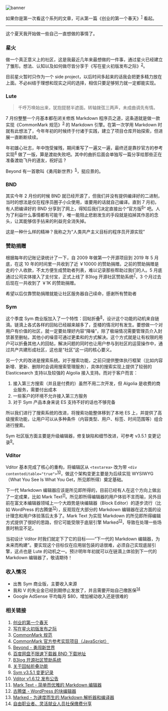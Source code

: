 ![banner](https://img.hacpai.com/bing/20190711.jpg)

如果你是第一次看这个系列的文章，可从第一篇《创业的第一个春天》<sup>[1]</sup> 看起。

---

这个夏天我开始做一些自己一直想做的事情了。

### 星火

做一个真正意义上的社区，这是我最近几年来最想做的一件事，通过星火已经建立了雏形。想法、认知以及如何做尽皆分享于《写在星火初版发布之际》<sup>[2]</sup>。

目前星火暂时只作为一个 side project，以后时间多起来的话我会把更多精力放在上面。不必纠结于理想和现实之间的选择，相信只要足够努力就一定都能实现。

### Lute

> 千呼万唤始出来，犹抱琵琶半遮面。转轴拨弦三两声，未成曲调先有情。

7 月份整整一个月基本都在闭关修炼 Markdown 程序员之道，这条道就是做一款实现《CommonMark 规范》<sup>[3]</sup> 的 Markdown 引擎。在第一次学用 Markdown 时就有此想法了，今年年初的时候终于付诸于实践，建立了项目仓库开始探索，但进展一直断断续续。

年初雄心壮志，年中饱受摧残，期间重写了一遍又一遍，最终还是靠抄官方的参考实现<sup>[4]</sup> 做了一版，算是渡劫失败吧。其中的曲折后面会单独写一篇分享给那些正在准备渡劫飞升的道友，祝好运 ?

Beyond 有一首歌叫《勇闯新世界》<sup>[5]</sup>，挺应景的。

### BND

其实今年 2 月份的时候 BND 就已经开源了，但我们并没有提供编译好的二进制，当时的想法是仅在程序员圈子小众使用，谁要用的话就自己编译。直到 7 月初，有人把编译好的 BND 分享到了网上，得知后我们决定直接出个“官方版<sup>[6]</sup>” 吧。人为了利益什么事情都有可能干，唯一能阻止悲剧发生的手段就是掐掉其作恶的念头，让其能够信手拈来的利益完全消失掉。

这是一种什么样的精神？我称之为“人类共产主义目标的程序员开源实现”  

### 赞助捐赠

根据每年的记账记录统计了一下，自 2009 年做第一个开源项目到 2019 年 5 月底，在这 10 年的时间里一共收到了近 ￥10000 的赞助捐赠。之前的赞助捐赠是走的个人收款，不太方便生成赞助者列表，难以记录那些帮助过我们的人。5 月底通过公司实体接入了支付宝，正式上线了 B3log 开源社区赞助系统<sup>[7]</sup>，3 个月过去后现在一共收到了 ￥1K 的赞助捐赠。

希望以后仅靠赞助捐赠就能让社区服务器自己续命，感谢所有赞助者 ️ 

### Sym

这个季度 Sym 商业版加入了一个特性：回帖折叠<sup>[8]</sup>，设计这个功能的动机来自链滴。链滴上各式各样的回帖已经越来越多了，歪楼的情况时有发生。要想做一个对用户有价值的社区，就一定要处理好内容“降噪”，除了极端情况需要管理员介入封禁甚至删帖，其他小的噪音可通过更柔和的方式解决。这个方式就是让有权限的用户可以折叠其他人的回帖，解决问题的同时也让用户参与到社区的运营操作中，通过共产共建形成社区，这也是“社区”这一词的核心要义。

另一个大的改进是搜索系统。对于搜索功能，之前只提供整体执行框架（比如内容新增、更新、删除时会调用搜索管理服务），具体的搜索实现上提供了较弱的 Elasticsearch 支持以及较强的 Algolia 接入支持。而对于客户而言：

1. 接入第三方搜索（并且是付费的）虽然不用二次开发，但 Algolia 是收费的商业服务，需要付出成本
2. 一些客户的环境不允许接入第三方服务
3. 对于 Sym 产品本身来说 ES 支持不好的话也不够完备

所以我们进行了搜索系统的改进，将搜索功能整体移到了本地 ES 上，并提供了高级搜索功能，让用户可以从多种条件（内容类型、用户、标签、时间范围等）组合进行搜索。

Sym 社区版方面主要是升级编辑器，修复缺陷和细节改进，可参考 v3.5.1 变更记录<sup>[9]</sup>。

### Vditor

Vditor 基本完成了核心的重构，将编辑区从 `<textarea>` 改为带 `<div contenteditable="true">`<sup>[10]</sup>，做这个架构变更主要是为后续实现 WYSIWYG（What You See Is What You Get，所见即所得）奠定基础。

下一代 Markdown 编辑器应该是所见即所得的，目前已经有人在这个方向上做出了一定成果，比如 Mark Text<sup>[11]</sup>。所见即所得编辑器的用户体验不言而喻，另外目前在富文本编辑器领域上一个大趋势是块编辑器（Block Editor）的逐步流行（比如 WordPress 的古腾堡<sup>[12]</sup>），反观现在大部分的 Markdown 编辑器在这方面的设计理念和用户体验落后太多了。Mark Text 为实现 Markdown 的所见即所得编辑方式提供了很好的思路，但它可能受限于底层引擎 Marked<sup>[13]</sup>，导致在处理一些场景时稍显不足。

当初设计 Vditor 时我们就定下了它的目标——“下一代的 Markdown 编辑器，为未来而构建”。要实现这个目标仅在应用层包装的话很难，必须自己实现底层引擎，这点也是 Lute 的动机之一。预计明年年初就可以在链滴上体验到下一代的 Markdown 编辑器了，敬请期待！ 

### 收入情况

* 出售 Sym 商业版，主要收入来源
* 我和 V 的失业金已经到期停止发放了，并且需要开始自己缴医保<sup>[14]</sup>
* Google AdSense 平均每月 $80，增加被动收入还是很难的

### 相关链接

1. [创业的第一个春天][1]
2. [写在星火初版发布之际][2]
3. [CommonMark 规范][3]
4. [CommonMark 官方参考实现项目（JavaScript）][4]
5. [Beyond - 勇闯新世界][5]
6. [百度网盘不限速下载器 BND 下载地址][6]
7. [B3log 开源社区赞助系统][7]
8. [关于回帖折叠功能][8]
9. [Sym v3.5.1 变更记录][9]
10. [Vditor v1.6.12 发布公告][10]
11. [Mark Text - 简单而优雅的 Markdown 编辑器][11]
12. [古腾堡 - WordPress 的块编辑器][12]
13. [Marked - 为速度而生的 Markdown 解析器和编译器][13]
14. [自由职业者、灵活就业人员社保缴费分享][14]
 
[1]: <https://ld246.com/article/1524191993505> "创业的第一个春天"
[2]: <https://ld246.com/article/1559578726531> "写在星火初版发布之际"
[3]: <https://spec.commonmark.org> "CommonMark 规范"
[4]: <https://github.com/commonmark/commonmark.js> "CommonMark 官方参考实现项目（JavaScript）"
[5]: <https://music.163.com/#/song?id=347710> "Beyond - 勇闯新世界"
[6]: <https://ld246.com/article/1563154719934> "百度网盘不限速下载器 BND 下载地址"
[7]: <https://ld246.com/sponsor> "B3log 开源社区赞助系统"
[8]: <https://ld246.com/article/1558427377784> "关于回帖折叠功能"
[9]: <https://github.com/b3log/symphony/milestone/34?closed=1> "Sym v3.5.1 变更记录"
[10]: <https://ld246.com/article/1565073452052> "Vditor v1.6.12 发布公告"
[11]: <https://github.com/marktext/marktext> "Mark Text - 简单而优雅的开源 Markdown 编辑器"
[12]: <https://github.com/WordPress/gutenberg> "古腾堡 - WordPress 的块编辑器"
[13]: <https://github.com/markedjs/marked> "Marked - A markdown parser and compiler. Built for speed."
[14]: <https://ld246.com/article/1494732495592/comment/1559748941849> "自由职业者、灵活就业人员社保缴费分享"
